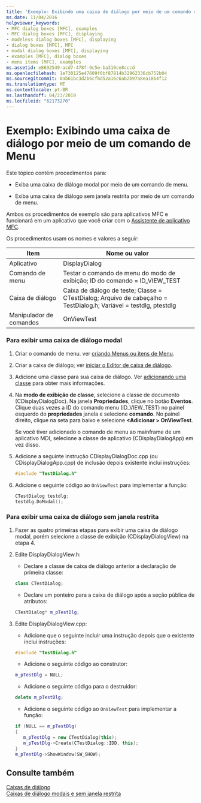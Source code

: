 ```yaml
---
title: 'Exemplo: Exibindo uma caixa de diálogo por meio de um comando de Menu'
ms.date: 11/04/2016
helpviewer_keywords:
- MFC dialog boxes [MFC], examples
- MFC dialog boxes [MFC], displaying
- modeless dialog boxes [MFC], displaying
- dialog boxes [MFC], MFC
- modal dialog boxes [MFC], displaying
- examples [MFC], dialog boxes
- menu items [MFC], examples
ms.assetid: e8692549-acd7-478f-9c5e-ba310ce8cccd
ms.openlocfilehash: 1e730125e47609f0bf87814b32962336cb752b04
ms.sourcegitcommit: 0ab61bc3d2b6cfbd52a16c6ab2b97a8ea1864f12
ms.translationtype: MT
ms.contentlocale: pt-BR
ms.lasthandoff: 04/23/2019
ms.locfileid: "62173270"
---
```

# <a name="example-displaying-a-dialog-box-via-a-menu-command"></a>Exemplo: Exibindo uma caixa de diálogo por meio de um comando de Menu

Este tópico contém procedimentos para:

- Exiba uma caixa de diálogo modal por meio de um comando de menu.

- Exiba uma caixa de diálogo sem janela restrita por meio de um comando de menu.

Ambos os procedimentos de exemplo são para aplicativos MFC e funcionará em um aplicativo que você criar com o [Assistente de aplicativo MFC](../mfc/reference/mfc-application-wizard.md).

Os procedimentos usam os nomes e valores a seguir:

|Item|Nome ou valor|
|----------|-------------------|
|Aplicativo|DisplayDialog|
|Comando de menu|Testar o comando de menu do modo de exibição; ID do comando = ID_VIEW_TEST|
|Caixa de diálogo|Caixa de diálogo de teste; Classe = CTestDialog; Arquivo de cabeçalho = TestDialog.h; Variável = testdlg, ptestdlg|
|Manipulador de comandos|OnViewTest|

### <a name="to-display-a-modal-dialog-box"></a>Para exibir uma caixa de diálogo modal

1. Criar o comando de menu. ver [criando Menus ou itens de Menu](../windows/creating-a-menu.md).

1. Criar a caixa de diálogo; ver [iniciar o Editor de caixa de diálogo](../windows/creating-a-new-dialog-box.md).

1. Adicione uma classe para sua caixa de diálogo. Ver [adicionando uma classe](../ide/adding-a-class-visual-cpp.md) para obter mais informações.

1. Na **modo de exibição de classe**, selecione a classe de documento (CDisplayDialogDoc). Na janela **Propriedades**, clique no botão **Eventos**. Clique duas vezes a ID do comando menu (ID_VIEW_TEST) no painel esquerdo do **propriedades** janela e selecione **comando**. No painel direito, clique na seta para baixo e selecione  **\<Adicionar > OnViewTest**.

   Se você tiver adicionado o comando de menu ao mainframe de um aplicativo MDI, selecione a classe de aplicativo (CDisplayDialogApp) em vez disso.

1. Adicione a seguinte instrução CDisplayDialogDoc.cpp (ou CDisplayDialogApp.cpp) de inclusão depois existente inclui instruções:

   ```cpp
   #include "TestDialog.h"
   ```

1. Adicione o seguinte código ao `OnViewTest` para implementar a função:

   ```cpp
   CTestDialog testdlg;
   testdlg.DoModal();  
   ```

### <a name="to-display-a-modeless-dialog-box"></a>Para exibir uma caixa de diálogo sem janela restrita

1. Fazer as quatro primeiras etapas para exibir uma caixa de diálogo modal, porém selecione a classe de exibição (CDisplayDialogView) na etapa 4.

1. Edite DisplayDialogView.h:

   - Declare a classe de caixa de diálogo anterior a declaração de primeira classe:

   ```cpp
   class CTestDialog;
   ```

   - Declare um ponteiro para a caixa de diálogo após a seção pública de atributos:

   ```cpp
   CTestDialog* m_pTestDlg;
   ```

1. Edite DisplayDialogView.cpp:

   - Adicione que o seguinte incluir uma instrução depois que o existente inclui instruções:

   ```cpp
   #include "TestDialog.h"
   ```

   - Adicione o seguinte código ao construtor:

   ```cpp
   m_pTestDlg = NULL;
   ```

   - Adicione o seguinte código para o destruidor:

   ```cpp
   delete m_pTestDlg;
   ```

   - Adicione o seguinte código ao `OnViewTest` para implementar a função:

   ```cpp
   if (NULL == m_pTestDlg)
   {
      m_pTestDlg = new CTestDialog(this);
      m_pTestDlg->Create(CTestDialog::IDD, this);
   }
   m_pTestDlg->ShowWindow(SW_SHOW); 
   ```

## <a name="see-also"></a>Consulte também

[Caixas de diálogo](../mfc/dialog-boxes.md)<br/>
[Caixas de diálogo modais e sem janela restrita](../mfc/modal-and-modeless-dialog-boxes.md)
